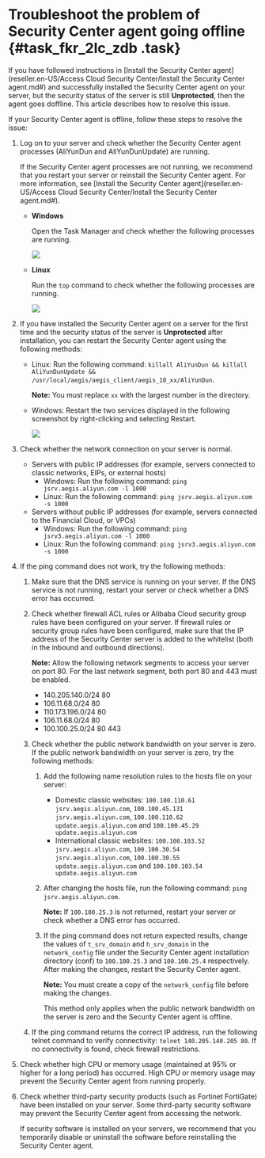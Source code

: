 # Troubleshoot the problem of Security Center agent going offline {#task_fkr_2lc_zdb .task}

If you have followed instructions in [Install the Security Center agent](reseller.en-US/Access Cloud Security Center/Install the Security Center agent.md#) and successfully installed the Security Center agent on your server, but the security status of the server is still **Unprotected**, then the agent goes doffline. This article describes how to resolve this issue.

If your Security Center agent is offline, follow these steps to resolve the issue:

1.  Log on to your server and check whether the Security Center agent processes \(AliYunDun and AliYunDunUpdate\) are running. 

    If the Security Center agent processes are not running, we recommend that you restart your server or reinstall the Security Center agent. For more information, see [Install the Security Center agent](reseller.en-US/Access Cloud Security Center/Install the Security Center agent.md#).

    -   **Windows** 

        Open the Task Manager and check whether the following processes are running.

        ![](http://static-aliyun-doc.oss-cn-hangzhou.aliyuncs.com/assets/img/13634/15603040124635_en-US.png)

    -   **Linux** 

        Run the `top` command to check whether the following processes are running.

        ![](http://static-aliyun-doc.oss-cn-hangzhou.aliyuncs.com/assets/img/13634/15603040134636_en-US.png)

2.  If you have installed the Security Center agent on a server for the first time and the security status of the server is **Unprotected** after installation, you can restart the Security Center agent using the following methods: 
    -   Linux: Run the following command: `killall AliYunDun && killall AliYunDunUpdate && /usr/local/aegis/aegis_client/aegis_10_xx/AliYunDun`.

        **Note:** You must replace `xx` with the largest number in the directory.

    -   Windows: Restart the two services displayed in the following screenshot by right-clicking and selecting Restart.

        ![](http://static-aliyun-doc.oss-cn-hangzhou.aliyuncs.com/assets/img/13634/15603040134637_en-US.png)

3.  Check whether the network connection on your server is normal. 
    -   Servers with public IP addresses \(for example, servers connected to classic networks, EIPs, or external hosts\)
        -   Windows: Run the following command: `ping jsrv.aegis.aliyun.com -l 1000`
        -   Linux: Run the following command: `ping jsrv.aegis.aliyun.com -s 1000`
    -   Servers without public IP addresses \(for example, servers connected to the Financial Cloud, or VPCs\)
        -   Windows: Run the following command: `ping jsrv3.aegis.aliyun.com -l 1000`
        -   Linux: Run the following command: `ping jsrv3.aegis.aliyun.com -s 1000`
4.  If the ping command does not work, try the following methods: 
    1.  Make sure that the DNS service is running on your server. If the DNS service is not running, restart your server or check whether a DNS error has occurred.
    2.  Check whether firewall ACL rules or Alibaba Cloud security group rules have been configured on your server. If firewall rules or security group rules have been configured, make sure that the IP address of the Security Center server is added to the whitelist \(both in the inbound and outbound directions\).

        **Note:** Allow the following network segments to access your server on port 80. For the last network segment, both port 80 and 443 must be enabled.

        -   140.205.140.0/24 80
        -   106.11.68.0/24 80
        -   110.173.196.0/24 80
        -   106.11.68.0/24 80
        -   100.100.25.0/24 80 443
    3.  Check whether the public network bandwidth on your server is zero. If the public network bandwidth on your server is zero, try the following methods:
        1.  Add the following name resolution rules to the hosts file on your server:
            -   Domestic classic websites: `100.100.110.61 jsrv.aegis.aliyun.com`, `100.100.45.131 jsrv.aegis.aliyun.com`, `100.100.110.62 update.aegis.aliyun.com` and `100.100.45.29 update.aegis.aliyun.com`
            -   International classic websites: `100.100.103.52 jsrv.aegis.aliyun.com`, `100.100.30.54 jsrv.aegis.aliyun.com`, `100.100.30.55 update.aegis.aliyun.com` and `100.100.103.54 update.aegis.aliyun.com`
        2.  After changing the hosts file, run the following command: `ping jsrv.aegis.aliyun.com`.

            **Note:** If `100.100.25.3` is not returned, restart your server or check whether a DNS error has occurred.

        3.  If the ping command does not return expected results, change the values of `t_srv_domain` and `h_srv_domain` in the `network_config` file under the Security Center agent installation directory \(conf\) to `100.100.25.3` and `100.100.25.4` respectively. After making the changes, restart the Security Center agent.

            **Note:** You must create a copy of the `network_config` file before making the changes.

            This method only applies when the public network bandwidth on the server is zero and the Security Center agent is offline.

    4.  If the ping command returns the correct IP address, run the following telnet command to verify connectivity: `telnet 140.205.140.205 80`. If no connectivity is found, check firewall restrictions.
5.  Check whether high CPU or memory usage \(maintained at 95% or higher for a long period\) has occurred. High CPU or memory usage may prevent the Security Center agent from running properly.
6.  Check whether third-party security products \(such as Fortinet FortiGate\) have been installed on your server. Some third-party security software may prevent the Security Center agent from accessing the network. 

    If security software is installed on your servers, we recommend that you temporarily disable or uninstall the software before reinstalling the Security Center agent.


